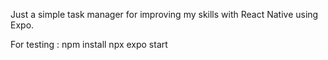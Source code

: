 Just a simple task manager for improving my skills with React Native using Expo.

For testing :
npm install
npx expo start
